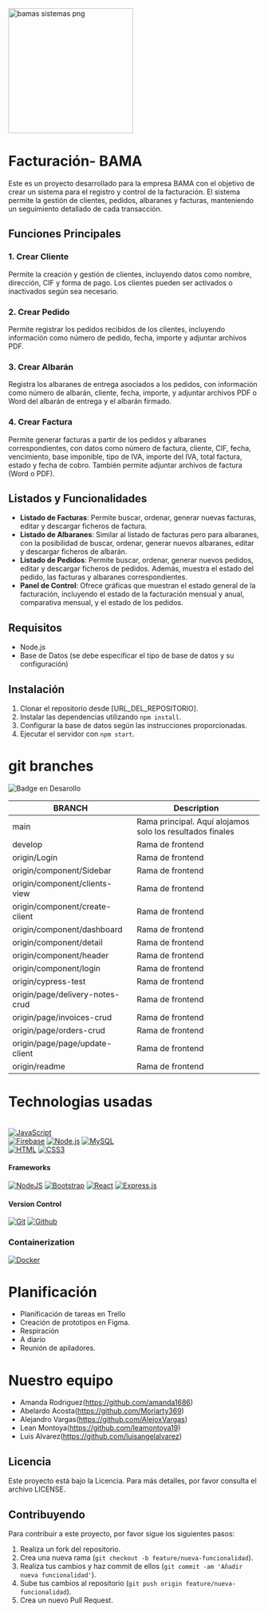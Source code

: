 <img src="https://multimedia.infojobs.net/api/v1/tenants/c7e2b9c1-8480-43b0-ad9e-000c17aa2cbb/domains/718302b6-5343-43d3-a8a3-829dc3da0893/buckets/6f3ab1cc-5920-4f4e-b131-46a4587a0e1f/images/76/7634c55c-1833-4031-becd-2234293a5d48?jwt=eyJhbGciOiJSUzI1NiJ9.eyJpYXQiOjE1Mjc1OTQ1MzYsInJxcyI6IkdFVFxcL3RlbmFudHMvYzdlMmI5YzEtODQ4MC00M2IwLWFkOWUtMDAwYzE3YWEyY2JiL2RvbWFpbnMvNzE4MzAyYjYtNTM0My00M2QzLWE4YTMtODI5ZGMzZGEwODkzL2J1Y2tldHMvNmYzYWIxY2MtNTkyMC00ZjRlLWIxMzEtNDZhNDU4N2EwZTFmL2ltYWdlcy83Ni83NjM0YzU1Yy0xODMzLTQwMzEtYmVjZC0yMjM0MjkzYTVkNDgiLCJtZXRhZGF0YSI6eyJydWxlIjp7InZlcnNpb24iOiIyMDE2LTEwIiwiYWN0aW9ucyI6W119fX0.jt5toj8fczJewJ3u_QmsddrVyhoCt67OAmxbp2VtDQQhWAyfByBSzVYzUQ3jORCmOCvHUWnhlWaElTL66uF0q-BpyKG4FH68fgAPi_eBZiZ2HJhB6WdFzp42PfzZVzxITdmaZGIoMQ7avgbPjBFS2lBtLdqK2Zq7HK-Hp-ID0Jtqqq1L4NQ7Fyq2g5tW3C435yJHMSFRarXhSry3zixf8k4y9dlj-YWNVT8uz_wzD2vnqK7X5vzweemGg6E_tYa9sItihtCHyX9n7szGFq0hfJO32yk3wq-dkfSTP84cQ608-wZec6sG1r5z7wUrAI_pEVeJUBpU1nQ3HZC6cyIGXw&AccessKeyId=d724d9a53d95a810" alt="bamas sistemas png" width="250px">

# Facturación- BAMA

Este es un proyecto desarrollado para la empresa BAMA con el objetivo de crear un sistema para el registro y control de la facturación. El sistema permite la gestión de clientes, pedidos, albaranes y facturas, manteniendo un seguimiento detallado de cada transacción.

## Funciones Principales

### 1. Crear Cliente

Permite la creación y gestión de clientes, incluyendo datos como nombre, dirección, CIF y forma de pago. Los clientes pueden ser activados o inactivados según sea necesario.

### 2. Crear Pedido

Permite registrar los pedidos recibidos de los clientes, incluyendo información como número de pedido, fecha, importe y adjuntar archivos PDF.

### 3. Crear Albarán

Registra los albaranes de entrega asociados a los pedidos, con información como número de albarán, cliente, fecha, importe, y adjuntar archivos PDF o Word del albarán de entrega y el albarán firmado.

### 4. Crear Factura

Permite generar facturas a partir de los pedidos y albaranes correspondientes, con datos como número de factura, cliente, CIF, fecha, vencimiento, base imponible, tipo de IVA, importe del IVA, total factura, estado y fecha de cobro. También permite adjuntar archivos de factura (Word o PDF).

## Listados y Funcionalidades

- **Listado de Facturas**: Permite buscar, ordenar, generar nuevas facturas, editar y descargar ficheros de factura.
- **Listado de Albaranes**: Similar al listado de facturas pero para albaranes, con la posibilidad de buscar, ordenar, generar nuevos albaranes, editar y descargar ficheros de albarán.
- **Listado de Pedidos**: Permite buscar, ordenar, generar nuevos pedidos, editar y descargar ficheros de pedidos. Además, muestra el estado del pedido, las facturas y albaranes correspondientes.
- **Panel de Control**: Ofrece gráficas que muestran el estado general de la facturación, incluyendo el estado de la facturación mensual y anual, comparativa mensual, y el estado de los pedidos.

## Requisitos

- Node.js
- Base de Datos (se debe especificar el tipo de base de datos y su configuración)

## Instalación

1. Clonar el repositorio desde [URL_DEL_REPOSITORIO].
2. Instalar las dependencias utilizando `npm install`.
3. Configurar la base de datos según las instrucciones proporcionadas.
4. Ejecutar el servidor con `npm start`.

# git branches
   ![Badge en Desarollo](https://img.shields.io/badge/STATUS-EN%20DESAROLLO-green)


| BRANCH   | Description                                                                           |
| -------- | ------------------------------------------------------------------------------------- |
| main     | Rama principal. Aquí alojamos solo los resultados finales                             |                   
| develop      | Rama de frontend|
| origin/Login| Rama de frontend|
| origin/component/Sidebar| Rama de frontend|
| origin/component/clients-view  | Rama de frontend|
| origin/component/create-client| Rama de frontend|
| origin/component/dashboard| Rama de frontend|
| origin/component/detail  | Rama de frontend|
| origin/component/header| Rama de frontend|
| origin/component/login | Rama de frontend|
| origin/cypress-test | Rama de frontend|
| origin/page/delivery-notes-crud| Rama de frontend|
| origin/page/invoices-crud | Rama de frontend|
| origin/page/orders-crud | Rama de frontend|
| origin/page/page/update-client | Rama de frontend|
| origin/readme | Rama de frontend|

 # Technologias usadas
 
<br>
<a href="#"><img src="https://img.shields.io/badge/JavaScript-F7DF1E?style=for-the-badge&amp;logo=javascript&amp;logoColor=white&amp;labelColor=101010" alt="JavaScript"></a>
<br>
<a href="#"><img src="https://img.shields.io/badge/Firebase-FFCA28?style=for-the-badge&amp;logo=firebase&amp;logoColor=white&amp;labelColor=101010" alt="Firebase"></a>
<a href="#"><img src="https://img.shields.io/badge/Node.JS-339933?style=for-the-badge&amp;logo=node.js&amp;logoColor=white&amp;labelColor=101010" alt="Node.js"></a>
<a href="#"><img src="https://img.shields.io/badge/MySQL-4479A1?style=for-the-badge&amp;logo=mysql&amp;logoColor=white&amp;labelColor=101010" alt="MySQL"></a>
<br>
<a href="#"><img src="https://img.shields.io/badge/html5%20-%23E34F26.svg?&amp;style=for-the-badge&amp;logo=html5&amp;logoColor=white&amp;labelColor=101010" alt="HTML"></a>
<a href="#"><img src="https://img.shields.io/badge/css3%20-%231572B6.svg?&amp;style=for-the-badge&amp;logo=css3&amp;logoColor=white&amp;labelColor=101010" alt="CSS3"></a>
<p></p>
<h4 id="frameworks">Frameworks</h4>
<p><a href="#"><img src="https://img.shields.io/badge/nodejs%20-%23DD0031.svg?&amp;style=for-the-badge&amp;logo=nodejs&amp;logoColor=white&amp;labelColor=101010" alt="NodeJS"></a>
<a href="#"><img src="https://img.shields.io/badge/bootstrap%20-%23563D7C.svg?&amp;style=for-the-badge&amp;logo=bootstrap&amp;logoColor=white&amp;labelColor=101010" alt="Bootstrap"></a>
<a href="#"><img src="https://img.shields.io/badge/react%20-%2320232a.svg?&amp;style=for-the-badge&amp;logo=react&amp;logoColor=%2361DAFB&amp;labelColor=101010" alt="React"></a>
<a href="#"><img src="https://img.shields.io/badge/express.js%20-%23404d59.svg?&amp;style=for-the-badge&amp;labelColor=101010" alt="Express.js"></a>
</p><p></p>
<h4 id="version-control">Version Control</h4>
<p><a href="#"><img src="https://img.shields.io/badge/git%20-%23F05033.svg?&amp;style=for-the-badge&amp;logo=git&amp;logoColor=white&amp;labelColor=101010" alt="Git"></a>
<a href="#"><img src="https://img.shields.io/badge/github%20-%23121011.svg?&amp;style=for-the-badge&amp;logo=github&amp;logoColor=whit&amp;logoColor=white&amp;labelColor=101010" alt="Github"></a></p>
<h3 id="containerization">Containerization</h3>
<p><a href="#"><img src="https://img.shields.io/badge/docker%20-%23F05033.svg?&amp;style=for-the-badge&amp;logo=docker&amp;logoColor=white&amp;labelColor=101010" alt="Docker"></a></p>


# Planificación

- Planificación de tareas en Trello
- Creación de prototipos en Figma.
- Respiración
- A diario
- Reunión de apiladores.

# Nuestro equipo

- Amanda Rodriguez(https://github.com/amanda1686)
- Abelardo Acosta(https://github.com/Moriarty369)
- Alejandro Vargas(https://github.com/AlejoxVargas)
- Lean Montoya(https://github.com/leamontoya19)
- Luis Alvarez(https://github.com/luisangelalvarez)

## Licencia

Este proyecto está bajo la Licencia. Para más detalles, por favor consulta el archivo LICENSE.

## Contribuyendo

Para contribuir a este proyecto, por favor sigue los siguientes pasos:

1. Realiza un fork del repositorio.
2. Crea una nueva rama (`git checkout -b feature/nueva-funcionalidad`).
3. Realiza tus cambios y haz commit de ellos (`git commit -am 'Añadir nueva funcionalidad'`).
4. Sube tus cambios al repositorio (`git push origin feature/nueva-funcionalidad`).
5. Crea un nuevo Pull Request.
